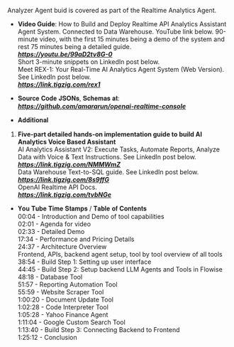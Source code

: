 Analyzer Agent buid is covered as part of the Realtime Analytics Agent.

- **Video Guide**: How to Build and Deploy Realtime API Analytics Assistant Agent System. Connected to Data Warehouse. YouTube link below. 90-minute video, with the first 15 minutes being a demo of the system and rest 75 minutes being a detailed guide.  
***https://youtu.be/99aD2tv8G-0***  
Short 3-minute snippets on LinkedIn post below.  
Meet REX-1: Your Real-Time AI Analytics Agent System (Web Version). See LinkedIn post below.  
***https://link.tigzig.com/rex1***  

- 𝐒𝐨𝐮𝐫𝐜𝐞 𝐂𝐨𝐝𝐞 𝐉𝐒𝐎𝐍𝐬, 𝐒𝐜𝐡𝐞𝐦𝐚𝐬 𝐚𝐭:  
***https://github.com/amararun/openai-realtime-console***  


- 𝐀𝐝𝐝𝐢𝐭𝐢𝐨𝐧𝐚𝐥 
1. **Five-part detailed hands-on implementation guide to build AI Analytics Voice Based Assistant**  
AI Analytics Assistant V2: Execute Tasks, Automate Reports, Analyze Data with Voice & Text Instructions. See LinkedIn post below.  
***https://link.tigzig.com/NMMWmZ***  
Data Warehouse Text-to-SQL guide. See LinkedIn post below.  
***https://link.tigzig.com/8s9ffG***  
OpenAI Realtime API Docs.   
***https://link.tigzig.com/tvbNGe***  


- 𝐘𝐨𝐮 𝐓𝐮𝐛𝐞 𝐓𝐢𝐦𝐞 𝐒𝐭𝐚𝐦𝐩𝐬 / 𝐓𝐚𝐛𝐥𝐞 𝐨𝐟 𝐂𝐨𝐧𝐭𝐞𝐧𝐭𝐬  
00:04 - Introduction and Demo of tool capabilities  
02:01 - Agenda for video  
02:33 - Detailed Demo  
17:34 - Performance and Pricing Details  
24:37 - Architecture Overview  
Frontend, APIs, backend agent setup, tool by tool overview of all tools  
38:54 - Build Step 1: Setting up user interface  
44:45 - Build Step 2: Setup backend LLM Agents and Tools in Flowise  
 48:18 - Database Tool  
 51:57 - Reporting Automation Tool  
 55:59 - Website Scraper Tool  
 1:00:20 - Document Update Tool  
 1:02:28 - Code Interpreter Tool  
 1:05:28 - Yahoo Finance Agent  
 1:11:04 - Google Custom Search Tool  
1:13:40 - Build Step 3: Connecting Backend to Frontend  
1:25:12 - Conclusion

